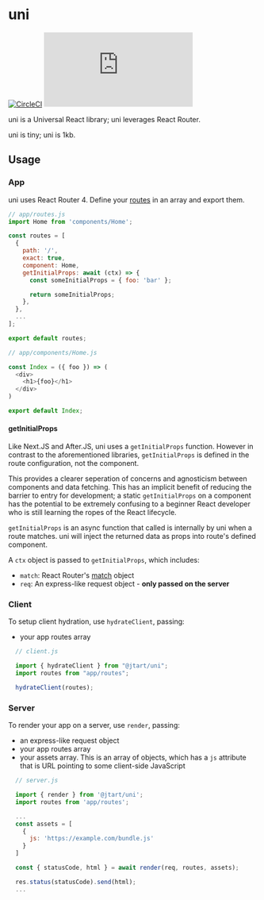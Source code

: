 # uni

[![CircleCI](https://circleci.com/gh/jtart/uni.svg?style=svg)](https://circleci.com/gh/jtart/uni)
[![gzip size](http://img.badgesize.io/https://unpkg.com/@jtart/uni/dist/uni.es.js?compression=gzip)](https://unpkg.com/@jtart/uni/dist/uni.es.js)

uni is a Universal React library; uni leverages React Router.

uni is tiny; uni is 1kb.

## Usage

### App

uni uses React Router 4. Define your [routes](https://www.npmjs.com/package/react-router-config#route-configuration-shape) in an array and export them.

```JavaScript
// app/routes.js
import Home from 'components/Home';

const routes = [
  {
    path: '/',
    exact: true,
    component: Home,
    getInitialProps: await (ctx) => {
      const someInitialProps = { foo: 'bar' };

      return someInitialProps;
    },
  },
  ...
];

export default routes;
```

```JavaScript
// app/components/Home.js

const Index = ({ foo }) => (
  <div>
    <h1>{foo}</h1>
  </div>
)

export default Index;
```

#### getInitialProps

Like Next.JS and After.JS, uni uses a `getInitialProps` function. However in contrast to the aforementioned libraries, `getInitialProps` is defined in the route configuration, not the component.

This provides a clearer seperation of concerns and agnosticism between components and data fetching. This has an implicit benefit of reducing the barrier to entry for development; a static `getInitialProps` on a component has the potential to be extremely confusing to a beginner React developer who is still learning the ropes of the React lifecycle.

`getInitialProps` is an async function that called is internally by uni when a route matches. uni will inject the returned data as props into route's defined component.

A `ctx` object is passed to `getInitialProps`, which includes:

- `match`: React Router's [match](https://github.com/ReactTraining/react-router/blob/master/packages/react-router/docs/api/match.md) object
- `req`: An express-like request object - **only passed on the server**

### Client

To setup client hydration, use `hydrateClient`, passing:

- your app routes array

```JavaScript
  // client.js

  import { hydrateClient } from "@jtart/uni";
  import routes from "app/routes";

  hydrateClient(routes);
```

### Server

To render your app on a server, use `render`, passing:

- an express-like request object
- your app routes array
- your assets array. This is an array of objects, which has a `js` attribute that is URL pointing to some client-side JavaScript

```JavaScript
  // server.js

  import { render } from '@jtart/uni';
  import routes from 'app/routes';

  ...
  const assets = [
    {
      js: 'https://example.com/bundle.js'
    }
  ]

  const { statusCode, html } = await render(req, routes, assets);

  res.status(statusCode).send(html);
  ...
```
